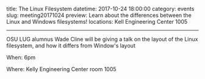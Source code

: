 title: The Linux Filesystem
datetime: 2017-10-24 18:00:00
category: events
slug: meeting20171024
preview: Learn about the differences between the Linux and Windows filesystems!
locations: Kell Engineering Center 1005 

---

OSU LUG alumnus Wade Cline will be giving a talk on the layout of the Linux filesystem, and how it differs from Window's layout

When: 6pm

Where: Kelly Engineering Center room 1005
